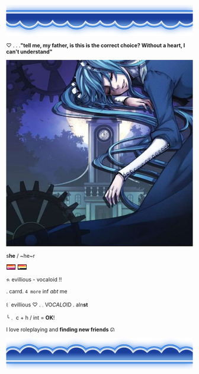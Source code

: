 ![image alt](https://github.com/ellukaswife/ellukaswife/blob/72c3cbb54111a11d6559bed2a4026e8396c482f6/blueheaderupside.webp)

♡   .   .   .**"tell me, my father, is this is the correct choice? Without a heart, I can't understand"**

![image alt](https://github.com/ellukaswife/ellukaswife/blob/4ab8039d2eb3a85e6fe697a7821da6d2b2ae6024/Screenshot%202025-04-22%20214010.png)




  

   s**he**    /    ~he~r

 ![image alt](https://github.com/ellukaswife/ellukaswife/blob/044486f33c0d59c28f9712150c59f992b68feff8/lesbflaggpixel.png)
 ![image alt](https://github.com/ellukaswife/ellukaswife/blob/03bf3383fa7b90c57e763b53e284415c825a6e16/lithromanticflagpixel.png)       
 
ᨑ  evillious  -  vocaloid  !!

  .  carrd. `4 more` inf *abt* me
  
꒰     ׂ    evillious  ♡     .      𓈒  VO*CALO*ID   .   aln**st**

╰﹒ c + h     /    int  =  __OK__!  



   I love roleplaying and **finding new friends** ᘏ

  ![image alt](https://github.com/ellukaswife/ellukaswife/blob/baf08a2a44f1d19d8778060088322c15b959c02d/blueheaderdownside.webp)
